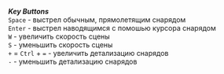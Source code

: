 ***Key Buttons***   
`Space` - выстрел обычным, прямолетящим снарядом   
`Enter` - выстрел наводящимся с помошью курсора снарядом   
`W` - увеличить скорость сцены   
`S` - уменьшить скорость сцены   
`+` = `Ctrl` + `=` - увеличить детализацию снарядов   
`-` - уменьшить детализацию снарядов
